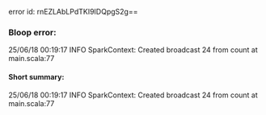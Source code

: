 error id: rnEZLAbLPdTKI9IDQpgS2g==
### Bloop error:

25/06/18 00:19:17 INFO SparkContext: Created broadcast 24 from count at main.scala:77
#### Short summary: 

25/06/18 00:19:17 INFO SparkContext: Created broadcast 24 from count at main.scala:77
